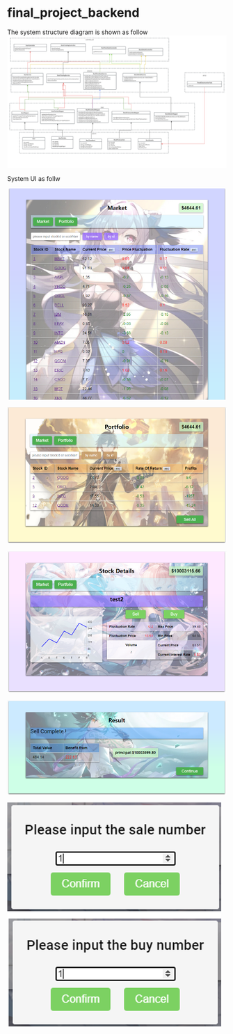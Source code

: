 # final_project_backend

The system structure diagram is shown as follow
![image](images/system_structure.png)


System UI as follw


![image](images/market_2.jpg)

![image](images/portfolio_2.jpg)

![image](images/stockdetails_1.png)

![image](images/sell_1.png)

![image](images/single_stock_sale_and_buy_1.png)